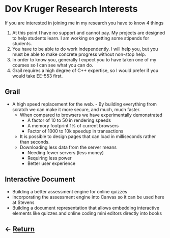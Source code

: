 # Dov Kruger Research Interests

If you are interested in joining me in my research you have to know 4 things

1. At this point I have no support and cannot pay. My projects are designed to help students learn. I am working on getting some stipends for students.
2. You have to be able to do work independently. I will help you, but you must be able to make concrete progress without non-stop help.
3. In order to know you, generally I expect you to have taken one of my courses so I can see what you can do.
4. Grail requires a high degree of C++ expertise, so I would prefer if you would take EE-553 first.

## Grail

- A high speed replacement for the web. - By building everything from scratch we can make it more secure, and much, much faster.
  - When compared to browsers we have experimentally demonstrated
    - A factor of 10 to 50 in rendering speeds
    - A memory footprint 1% of current browsers
    - Factor of 1000 to 10k speedup in transactions
  - It is possible to design pages that can load in milliseconds rather than seconds.
  - Downloading less data from the server means
    - Needing fewer servers (less money)
    - Requiring less power
    - Better user experience

## Interactive Document

- Building a better assessment engine for online quizzes
- Incorporating the assessment engine into Canvas so it can be used here at Stevens
- Building a document representation that allows embedding interactive elements like quizzes and online coding mini editors directly into books

## &larr; [Return](README.md)
